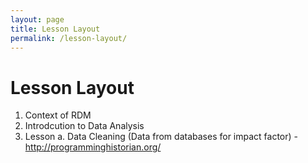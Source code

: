 ```yaml
---
layout: page
title: Lesson Layout
permalink: /lesson-layout/
---
```

# Lesson Layout

1. Context of RDM
2. Introdcution to Data Analysis
3. Lesson a. Data Cleaning (Data from databases for impact factor) - http://programminghistorian.org/
